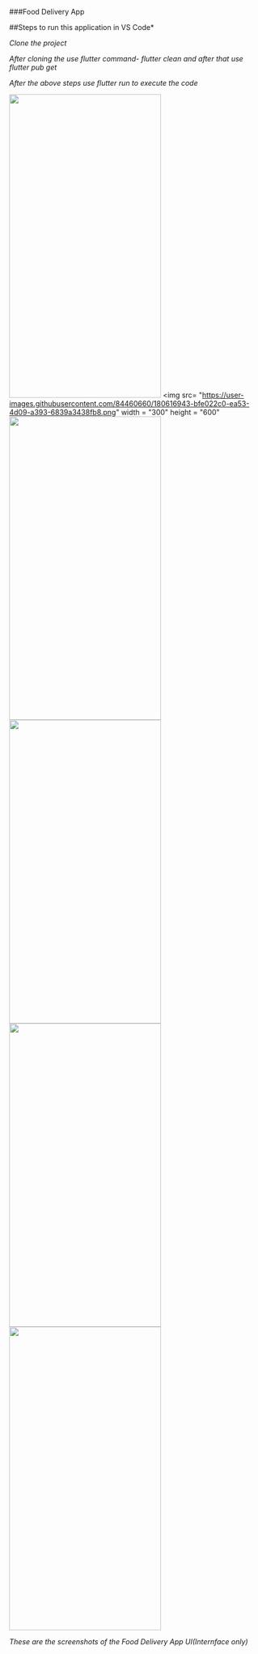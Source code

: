 ###Food Delivery App

##Steps to run this application in VS Code*

*Clone the project* 

*After cloning the use flutter command- flutter clean and after that use flutter pub get*

*After the above steps use flutter run to execute the code*

<img src= "https://user-images.githubusercontent.com/84460660/180616227-2dd7a7b8-667b-42c2-8fcb-3f5cce5da8ac.png" width ="300" height = "600">            <img src= "https://user-images.githubusercontent.com/84460660/180616943-bfe022c0-ea53-4d09-a393-6839a3438fb8.png" width = "300" height = "600"
<img src = "https://user-images.githubusercontent.com/84460660/180616237-bd06bf0e-9e3a-4c27-9a8e-71b822e5ac8d.png" width = "300" height = "600">                  <img src = "https://user-images.githubusercontent.com/84460660/180616241-a3f14b22-36f0-4936-ac72-8df96bc8d3b0.png" width = "300" height = "600">
<img src = "https://user-images.githubusercontent.com/84460660/180616244-9f896582-1381-4d63-92b0-adf7a566eaf3.png" width = "300" height = "600">
<img src = "https://user-images.githubusercontent.com/84460660/180616907-fd67baf1-4bd3-4f4f-a42e-8f4669ac1de0.png" width = "300" height = "600">




*These are the screenshots of the Food Delivery App UI(Internface only)*
